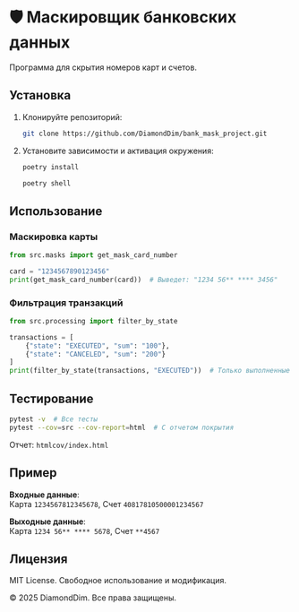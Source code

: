 # 🛡️ Маскировщик банковских данных

Программа для скрытия номеров карт и счетов.

## Установка
1. Клонируйте репозиторий:
   ```bash
   git clone https://github.com/DiamondDim/bank_mask_project.git
   ```
2. Установите зависимости и активация окружения:
   ```bash
   poetry install
   
   poetry shell
   ```

## Использование
### Маскировка карты
```python
from src.masks import get_mask_card_number

card = "1234567890123456"
print(get_mask_card_number(card))  # Выведет: "1234 56** **** 3456"
```

### Фильтрация транзакций
```python
from src.processing import filter_by_state

transactions = [
    {"state": "EXECUTED", "sum": "100"},
    {"state": "CANCELED", "sum": "200"}
]
print(filter_by_state(transactions, "EXECUTED"))  # Только выполненные
```

## Тестирование
```bash
pytest -v  # Все тесты
pytest --cov=src --cov-report=html  # С отчетом покрытия
```
Отчет: `htmlcov/index.html`

## Пример
**Входные данные**:  
Карта `1234567812345678`, Счет `40817810500001234567`  

**Выходные данные**:  
Карта `1234 56** **** 5678`, Счет `**4567`  

## Лицензия
MIT License. Свободное использование и модификация.

© 2025 DiamondDim. Все права защищены.